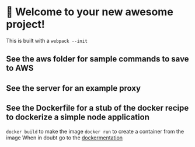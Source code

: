 # 🚀 Welcome to your new awesome project!
This is built with a `webpack --init`

## See the aws folder for sample commands to save to AWS

## See the server for an example proxy

## See the Dockerfile for a stub of the docker recipe to dockerize a simple node application
`docker build` to make the image
`docker run` to create a container from the image
When in doubt go to the [dockermentation](https://docs.docker.com/)
